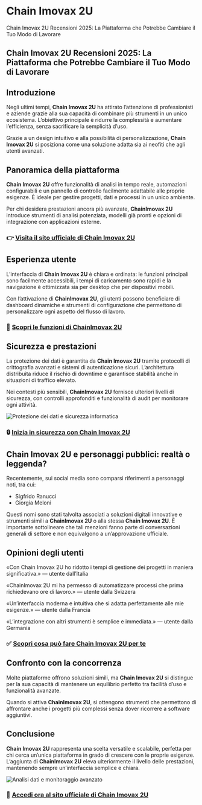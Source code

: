 # Chain Imovax 2U
Chain Imovax 2U Recensioni 2025: La Piattaforma che Potrebbe Cambiare il Tuo Modo di Lavorare
## Chain Imovax 2U Recensioni 2025: La Piattaforma che Potrebbe Cambiare il Tuo Modo di Lavorare

## Introduzione
Negli ultimi tempi, **Chain Imovax 2U** ha attirato l’attenzione di professionisti e aziende grazie alla sua capacità di combinare più strumenti in un unico ecosistema. L’obiettivo principale è ridurre la complessità e aumentare l’efficienza, senza sacrificare la semplicità d’uso.

Grazie a un design intuitivo e alla possibilità di personalizzazione, **Chain Imovax 2U** si posiziona come una soluzione adatta sia ai neofiti che agli utenti avanzati.

## Panoramica della piattaforma
**Chain Imovax 2U** offre funzionalità di analisi in tempo reale, automazioni configurabili e un pannello di controllo facilmente adattabile alle proprie esigenze. È ideale per gestire progetti, dati e processi in un unico ambiente.

Per chi desidera prestazioni ancora più avanzate, **ChainImovax 2U** introduce strumenti di analisi potenziata, modelli già pronti e opzioni di integrazione con applicazioni esterne.

### 👉 **[Visita il sito ufficiale di Chain Imovax 2U](https://chainimovax2u.it)**

## Esperienza utente
L’interfaccia di **Chain Imovax 2U** è chiara e ordinata: le funzioni principali sono facilmente accessibili, i tempi di caricamento sono rapidi e la navigazione è ottimizzata sia per desktop che per dispositivi mobili.

Con l’attivazione di **ChainImovax 2U**, gli utenti possono beneficiare di dashboard dinamiche e strumenti di configurazione che permettono di personalizzare ogni aspetto del flusso di lavoro.

### 🔗 **[Scopri le funzioni di ChainImovax 2U](https://chainimovax2u.it)**

## Sicurezza e prestazioni
La protezione dei dati è garantita da **Chain Imovax 2U** tramite protocolli di crittografia avanzati e sistemi di autenticazione sicuri. L’architettura distribuita riduce il rischio di downtime e garantisce stabilità anche in situazioni di traffico elevato.

Nei contesti più sensibili, **ChainImovax 2U** fornisce ulteriori livelli di sicurezza, con controlli approfonditi e funzionalità di audit per monitorare ogni attività.

![Protezione dei dati e sicurezza informatica](https://www.ictsecuritymagazine.com/wp-content/uploads/contromisure-sicurezza-informatica.jpg)

### 🔒 **[Inizia in sicurezza con Chain Imovax 2U](https://chainimovax2u.it)**

## Chain Imovax 2U e personaggi pubblici: realtà o leggenda?
Recentemente, sui social media sono comparsi riferimenti a personaggi noti, tra cui:

- Sigfrido Ranucci
- Giorgia Meloni

Questi nomi sono stati talvolta associati a soluzioni digitali innovative e strumenti simili a **ChainImovax 2U** o alla stessa **Chain Imovax 2U**. È importante sottolineare che tali menzioni fanno parte di conversazioni generali di settore e non equivalgono a un’approvazione ufficiale.

## Opinioni degli utenti
«Con Chain Imovax 2U ho ridotto i tempi di gestione dei progetti in maniera significativa.» — utente dall’Italia

«ChainImovax 2U mi ha permesso di automatizzare processi che prima richiedevano ore di lavoro.» — utente dalla Svizzera

«Un’interfaccia moderna e intuitiva che si adatta perfettamente alle mie esigenze.» — utente dalla Francia

«L’integrazione con altri strumenti è semplice e immediata.» — utente dalla Germania

### ✅ **[Scopri cosa può fare Chain Imovax 2U per te](https://chainimovax2u.it)**

## Confronto con la concorrenza
Molte piattaforme offrono soluzioni simili, ma **Chain Imovax 2U** si distingue per la sua capacità di mantenere un equilibrio perfetto tra facilità d’uso e funzionalità avanzate.

Quando si attiva **ChainImovax 2U**, si ottengono strumenti che permettono di affrontare anche i progetti più complessi senza dover ricorrere a software aggiuntivi.

## Conclusione
**Chain Imovax 2U** rappresenta una scelta versatile e scalabile, perfetta per chi cerca un’unica piattaforma in grado di crescere con le proprie esigenze. L’aggiunta di **ChainImovax 2U** eleva ulteriormente il livello delle prestazioni, mantenendo sempre un’interfaccia semplice e chiara.

![Analisi dati e monitoraggio avanzato](https://www.zerounoweb.it/wp-content/uploads/2024/11/neodata-4.png)

### 🚀 **[Accedi ora al sito ufficiale di Chain Imovax 2U](https://chainimovax2u.it)**
